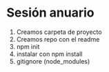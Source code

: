 # Sesión anuario

1. Creamos carpeta de proyecto
2. Creamos repo con el readme
3. npm init
4. instalar con npm install
5. gitignore (node_modules)